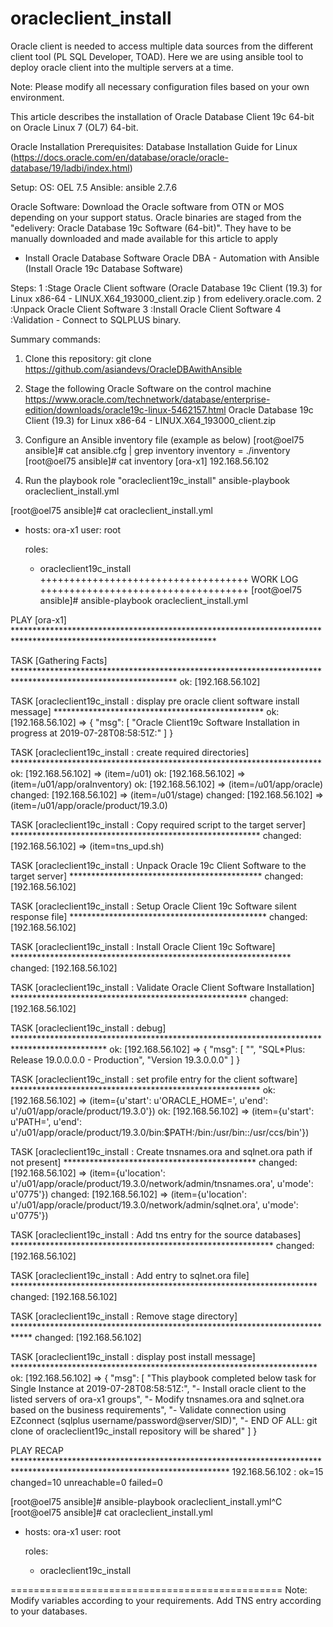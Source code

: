 # oracleclient_install
Oracle client is needed to access multiple data sources from the different client tool (PL SQL Developer, TOAD). Here we are using ansible tool to deploy oracle client into the multiple servers at a time.

Note: Please modify all necessary configuration files based on your own environment.

This article describes the installation of Oracle Database Client 19c 64-bit on Oracle Linux 7 (OL7) 64-bit.

Oracle Installation Prerequisites: Database Installation Guide for Linux 
(https://docs.oracle.com/en/database/oracle/oracle-database/19/ladbi/index.html)

Setup: 
OS: OEL 7.5 
Ansible: ansible 2.7.6

Oracle Software: Download the Oracle software from OTN or MOS depending on your support status. Oracle binaries are staged from the "edelivery: Oracle Database 19c Software (64-bit)". They have to be manually downloaded and made available for this article to apply 

- Install Oracle Database Software
Oracle DBA - Automation with Ansible (Install Oracle 19c Database Software)

Steps: 1  :Stage Oracle Client software (Oracle Database 19c Client (19.3) for Linux x86-64 - LINUX.X64_193000_client.zip ) from edelivery.oracle.com.
       2  :Unpack Oracle Client Software
       3  :Install Oracle Client Software
       4  :Validation - Connect to SQLPLUS binary.     

Summary commands: 

1. Clone this repository:
   git clone https://github.com/asiandevs/OracleDBAwithAnsible

2. Stage the following Oracle Software on the control machine
   https://www.oracle.com/technetwork/database/enterprise-edition/downloads/oracle19c-linux-5462157.html
   Oracle Database 19c Client (19.3) for Linux x86-64 - LINUX.X64_193000_client.zip

3. Configure an Ansible inventory file (example as below) 
[root@oel75 ansible]# cat ansible.cfg | grep inventory
inventory = ./inventory
[root@oel75 ansible]# cat inventory
[ora-x1]
192.168.56.102

4. Run the playbook role "oracleclient19c_install"
ansible-playbook oracleclient_install.yml  

[root@oel75 ansible]# cat oracleclient_install.yml
- hosts: ora-x1
  user: root

  roles:
   - oracleclient19c_install
++++++++++++++++++++++++++++++++++++
           WORK LOG
++++++++++++++++++++++++++++++++++++
 [root@oel75 ansible]# ansible-playbook oracleclient_install.yml

PLAY [ora-x1] **********************************************************************************************************************

TASK [Gathering Facts] *************************************************************************************************************
ok: [192.168.56.102]

TASK [oracleclient19c_install : display pre oracle client software install message] ************************************************
ok: [192.168.56.102] => {
    "msg": [
        "Oracle Client19c Software Installation in progress at 2019-07-28T08:58:51Z:"
    ]
}

TASK [oracleclient19c_install : create required directories] ***********************************************************************
ok: [192.168.56.102] => (item=/u01)
ok: [192.168.56.102] => (item=/u01/app/oraInventory)
ok: [192.168.56.102] => (item=/u01/app/oracle)
changed: [192.168.56.102] => (item=/u01/stage)
changed: [192.168.56.102] => (item=/u01/app/oracle/product/19.3.0)

TASK [oracleclient19c_install : Copy required script to the target server] *********************************************************
changed: [192.168.56.102] => (item=tns_upd.sh)

TASK [oracleclient19c_install : Unpack Oracle 19c Client Software to the target server] ********************************************
changed: [192.168.56.102]

TASK [oracleclient19c_install : Setup Oracle Client 19c Software silent response file] *********************************************
changed: [192.168.56.102]

TASK [oracleclient19c_install : Install Oracle Client 19c Software] ****************************************************************
changed: [192.168.56.102]

TASK [oracleclient19c_install : Validate Oracle Client Software Installation] ******************************************************
changed: [192.168.56.102]

TASK [oracleclient19c_install : debug] *********************************************************************************************
ok: [192.168.56.102] => {
    "msg": [
        "",
        "SQL*Plus: Release 19.0.0.0.0 - Production",
        "Version 19.3.0.0.0"
    ]
}

TASK [oracleclient19c_install : set profile entry for the client software] *********************************************************
ok: [192.168.56.102] => (item={u'start': u'ORACLE_HOME=', u'end': u'/u01/app/oracle/product/19.3.0'})
ok: [192.168.56.102] => (item={u'start': u'PATH=', u'end': u'/u01/app/oracle/product/19.3.0/bin:$PATH:/bin:/usr/bin::/usr/ccs/bin'})

TASK [oracleclient19c_install : Create tnsnames.ora and sqlnet.ora path if not present] ********************************************
changed: [192.168.56.102] => (item={u'location': u'/u01/app/oracle/product/19.3.0/network/admin/tnsnames.ora', u'mode': u'0775'})
changed: [192.168.56.102] => (item={u'location': u'/u01/app/oracle/product/19.3.0/network/admin/sqlnet.ora', u'mode': u'0775'})

TASK [oracleclient19c_install : Add tns entry for the source databases] ************************************************************
changed: [192.168.56.102]

TASK [oracleclient19c_install : Add entry to sqlnet.ora file] **********************************************************************
changed: [192.168.56.102]

TASK [oracleclient19c_install : Remove stage directory] ****************************************************************************
changed: [192.168.56.102]

TASK [oracleclient19c_install : display post install message] **********************************************************************
ok: [192.168.56.102] => {
    "msg": [
        "This playbook completed below task for Single Instance at 2019-07-28T08:58:51Z:",
        "- Install oracle client to the listed servers of ora-x1 groups",
        "- Modify tnsnames.ora and sqlnet.ora based on the business requirements",
        "- Validate connection using EZconnect (sqlplus username/password@server/SID)",
        "- END OF ALL: git clone of oracleclient19c_install repository will be shared"
    ]
}

PLAY RECAP *************************************************************************************************************************
192.168.56.102             : ok=15   changed=10   unreachable=0    failed=0

[root@oel75 ansible]# ansible-playbook oracleclient_install.yml^C
[root@oel75 ansible]# cat oracleclient_install.yml
- hosts: ora-x1
  user: root

  roles:
   - oracleclient19c_install

===============================================
Note: Modify variables according to your requirements. Add TNS entry according to your databases. 

